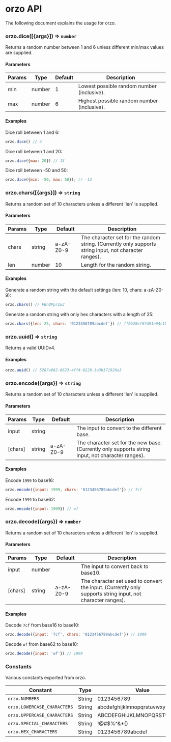 # orzo API
The following document explains the usage for orzo.

### orzo.dice([{args}]) ⇒ `number`
Returns a random number between 1 and 6 unless different min/max values are supplied.

#### Parameters
| Params | Type | Default | Description |
| ------ | ---- | ------- | ----------- |
| min | number | 1 | Lowest possible random number (inclusive). |
| max | number | 6 | Highest possible random number (inclusive). |


#### Examples
Dice roll between 1 and 6:
```js
orzo.dice() // 4
```

Dice roll between 1 and 20:
```js
orzo.dice({max: 20}) // 13
```

Dice roll between -50 and 50:
```js
orzo.dice({min: -50, max: 50}); // -12
```

### orzo.chars([{args}]) ⇒ `string`
Returns a random set of 10 characters unless a different 'len' is supplied.

#### Parameters
| Params | Type | Default | Description |
| ------ | ---- | ------- | ----------- |
| chars | string | a-zA-Z0-9 | The character set for the random string. (Currently only supports string input, not character ranges). |
| len | number | 10 | Length for the random string. |

#### Examples
Generate a random string with the default settings (len: 10, chars: a-zA-Z0-9):
```js
orzo.chars() // FBnQPprZw3
```

Generate a random string with only hex characters with a length of 25:
```js
orzo.chars({len: 25, chars: '0123456789abcdef'}) // ff0b28ef67d91e04c1b707169
```

### orzo.uuid() ⇒ `string`
Returns a valid UUIDv4.

#### Examples
```js
orzo.uuid() // 5287a662-0623-4ff4-8228-3a3b371926a3
```

### orzo.encode({args}) ⇒ `string`
Returns a random set of 10 characters unless a different 'len' is supplied.

#### Parameters
| Params | Type | Default | Description |
| ------ | ---- | ------- | ----------- |
| input | string | | The input to convert to the different base. |
| [chars] | string | a-zA-Z0-9 | The character set for the new base. (Currently only supports string input, not character ranges). |

#### Examples
Encode `1999` to base16:
```js
orzo.encode({input: 1999, chars: '0123456789abcdef'}) // 7cf
```

Encode `1999` to base62:
```js
orzo.encode({input: 1999}) // wf
```

### orzo.decode({args}) ⇒ `number`
Returns a random set of 10 characters unless a different 'len' is supplied.

#### Parameters
| Params | Type | Default | Description |
| ------ | ---- | ------- | ----------- |
| input | number | | The input to convert back to base10. |
| [chars] | string | a-zA-Z0-9 | The character set used to convert the input. (Currently only supports string input, not character ranges). |

#### Examples
Decode `7cf` from base16 to base10:
```js
orzo.decode({input: '7cf', chars: '0123456789abcdef'}) // 1999
```

Decode `wf` from base62 to base10:
```js
orzo.decode({input: 'wf'}) // 1999
```

### Constants
Various constants exported from orzo.

| Constant | Type | Value |
| --- | --- | --- |
| `orzo.NUMBERS` | String | 0123456789 |
| `orzo.LOWERCASE_CHARACTERS` | String | abcdefghijklmnopqrstuvwxyz |
| `orzo.UPPERCASE_CHARACTERS` | String | ABCDEFGHIJKLMNOPQRSTUVWXYZ |
| `orzo.SPECIAL_CHARACTERS` | String | !@#$%^&*() |
| `orzo.HEX_CHARACTERS` | String | 0123456789abcdef |
